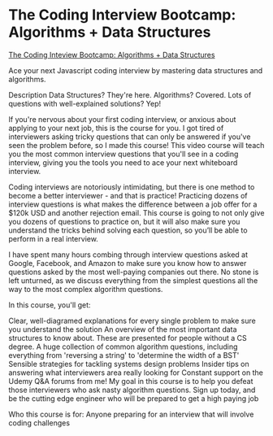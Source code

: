 # The Coding Interview Bootcamp: Algorithms + Data Structures

[The Coding Inteview Bootcamp: Algorithms + Data Structures](https://www.udemy.com/course/coding-interview-bootcamp-algorithms-and-data-structure/)

Ace your next Javascript coding interview by mastering data structures and algorithms.

Description
Data Structures? They're here.  Algorithms?  Covered.  Lots of questions with well-explained solutions?  Yep!

If you're nervous about your first coding interview, or anxious about applying to your next job, this is the course for you.  I got tired of interviewers asking tricky questions that can only be answered if you've seen the problem before, so I made this course!  This video course will teach you the most common interview questions that you'll see in a coding interview, giving you the tools you need to ace your next whiteboard interview.

Coding interviews are notoriously intimidating, but there is one method to become a better interviewer - and that is practice!  Practicing dozens of interview questions is what makes the difference between a job offer for a $120k USD and another rejection email.  This course is going to not only give you dozens of questions to practice on, but it will also make sure you understand the tricks behind solving each question, so you’ll be able to perform in a real interview.

I have spent many hours combing through interview questions asked at Google, Facebook, and Amazon to make sure you know how to answer questions asked by the most well-paying companies out there.  No stone is left unturned, as we discuss everything from the simplest questions all the way to the most complex algorithm questions.

In this course, you'll get:

Clear, well-diagramed explanations for every single problem to make sure you understand the solution
An overview of the most important data structures to know about.  These are presented for people without a CS degree.
A huge collection of common algorithm questions, including everything from 'reversing a string' to 'determine the width of a BST'
Sensible strategies for tackling systems design problems
Insider tips on answering what interviewers area really looking for
Constant support on the Udemy Q&A forums from me!
My goal in this course is to help you defeat those interviewers who ask nasty algorithm questions.  Sign up today, and be the cutting edge engineer who will be prepared to get a high paying job

Who this course is for:
Anyone preparing for an interview that will involve coding challenges